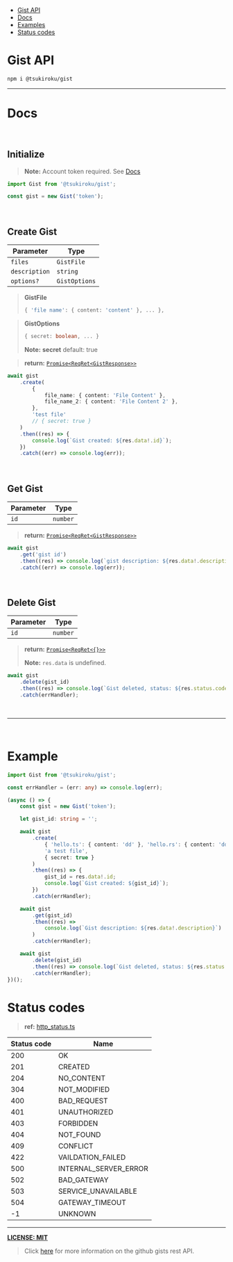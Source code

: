 -   [Gist API](./README.md#gist-api)
-   [Docs](./README.md#docs)
-   [Examples](./README.md#example)
-   [Status codes](./README.md#status-codes)

# Gist API

```sh
npm i @tsukiroku/gist
```

---

# Docs

<br>

## Initialize

> **Note:** Account token required. See [Docs](https://docs.github.com/en/authentication/keeping-your-account-and-data-secure/creating-a-personal-access-token)

```ts
import Gist from '@tsukiroku/gist';

const gist = new Gist('token');
```

<br>

## Create Gist

| Parameter     | Type          |
| ------------- | ------------- |
| `files`       | `GistFile`    |
| `description` | `string`      |
| `options?`    | `GistOptions` |

> **GistFile**
>
> ```ts
> { 'file name': { content: 'content' }, ... },
> ```

> **GistOptions**
>
> ```ts
> { secret: boolean, ... }
> ```
>
> **Note:** **secret** default: true

> **return:** [`Promise<ReqRet<GistResponse>>`](./src/types.ts)

```ts
await gist
    .create(
        {
            file_name: { content: 'File Content' },
            file_name_2: { content: 'File Content 2' },
        },
        'test file'
        // { secret: true }
    )
    .then((res) => {
        console.log(`Gist created: ${res.data!.id}`);
    })
    .catch((err) => console.log(err));
```

<br>

## Get Gist

| Parameter | Type     |
| --------- | -------- |
| `id`      | `number` |

> **return:** [`Promise<ReqRet<GistResponse>>`](./src/types.ts)

```ts
await gist
    .get('gist id')
    .then((res) => console.log(`gist description: ${res.data!.description}`))
    .catch((err) => console.log(err));
```

<br>

## Delete Gist

| Parameter | Type     |
| --------- | -------- |
| `id`      | `number` |

> **return:** [`Promise<ReqRet<{}>>`](./src/types.ts)
>
> **Note:** `res.data` is undefined.

```ts
await gist
    .delete(gist_id)
    .then((res) => console.log(`Gist deleted, status: ${res.status.code}`))
    .catch(errHandler);
```

<br>

---

<br>

# Example

```ts
import Gist from '@tsukiroku/gist';

const errHandler = (err: any) => console.log(err);

(async () => {
    const gist = new Gist('token');

    let gist_id: string = '';

    await gist
        .create(
            { 'hello.ts': { content: 'dd' }, 'hello.rs': { content: 'ddd' } },
            'a test file',
            { secret: true }
        )
        .then((res) => {
            gist_id = res.data!.id;
            console.log(`Gist created: ${gist_id}`);
        })
        .catch(errHandler);

    await gist
        .get(gist_id)
        .then((res) =>
            console.log(`Gist description: ${res.data!.description}`)
        )
        .catch(errHandler);

    await gist
        .delete(gist_id)
        .then((res) => console.log(`Gist deleted, status: ${res.status.code}`))
        .catch(errHandler);
})();
```

# Status codes

> **ref:** [http_status.ts](./src/structures/http_status.ts)

| Status code | Name                  |
| ----------- | --------------------- |
| 200         | OK                    |
| 201         | CREATED               |
| 204         | NO_CONTENT            |
| 304         | NOT_MODIFIED          |
| 400         | BAD_REQUEST           |
| 401         | UNAUTHORIZED          |
| 403         | FORBIDDEN             |
| 404         | NOT_FOUND             |
| 409         | CONFLICT              |
| 422         | VAILDATION_FAILED     |
| 500         | INTERNAL_SERVER_ERROR |
| 502         | BAD_GATEWAY           |
| 503         | SERVICE_UNAVAILABLE   |
| 504         | GATEWAY_TIMEOUT       |
| -1          | UNKNOWN               |

---

[**LICENSE: MIT**](./LICENSE)

> Click [here](https://docs.github.com/en/rest/gists) for more information on the github gists rest API.
